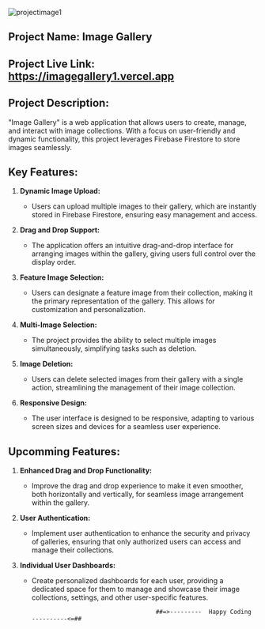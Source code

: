 
![projectimage1](https://github.com/hanif365/imagegallery/assets/55603798/02859a06-7a40-436f-8570-ee87c7821fcc)

## Project Name: Image Gallery

## Project Live Link: https://imagegallery1.vercel.app

## Project Description:
"Image Gallery" is a web application that allows users to create, manage, and interact with image collections. 
 With a focus on user-friendly and dynamic functionality, this project leverages Firebase Firestore to store 
 images seamlessly.

## Key Features:

1. **Dynamic Image Upload:**
    - Users can upload multiple images to their gallery, which are instantly stored in Firebase Firestore, 
      ensuring easy management and access.

2. **Drag and Drop Support:**
    - The application offers an intuitive drag-and-drop interface for arranging images within the gallery, 
      giving users full control over the display order.

3. **Feature Image Selection:**
    - Users can designate a feature image from their collection, making it the primary representation of 
      the gallery. This allows for customization and personalization.

4. **Multi-Image Selection:**
    - The project provides the ability to select multiple images simultaneously, simplifying tasks such as deletion.

5. **Image Deletion:**
    - Users can delete selected images from their gallery with a single action, streamlining the management 
      of their image collection.

6. **Responsive Design:**
    - The user interface is designed to be responsive, adapting to various screen sizes and devices for 
      a seamless user experience.


## Upcomming Features:

1. **Enhanced Drag and Drop Functionality:**
    - Improve the drag and drop experience to make it even smoother, both horizontally and vertically, 
      for seamless image arrangement within the gallery.

2. **User Authentication:**
    - Implement user authentication to enhance the security and privacy of galleries, ensuring that 
      only authorized users can access and manage their collections.

3. **Individual User Dashboards:**
    - Create personalized dashboards for each user, providing a dedicated space for them to manage and showcase 
      their image collections, settings, and other user-specific features.


                                             ##=>---------  Happy Coding  ----------<=##
